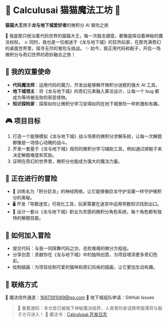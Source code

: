 # 🐾 Calculusai 猫猫魔法工坊 🎲
**猫猫大王**携手**龙与地下城爱好者**的微积分 AI 冒险之旅

👑 我是那只统治着代码世界的猫猫大王，每一次敲击键盘，都像是挥动着神秘的魔法权杖。
⚔️ 同时，我也是一位痴迷于《龙与地下城》的狂热玩家，在那充满奇幻的桌面世界里，探寻无尽的冒险与挑战。
✨ 如今，我正用代码和骰子，开启一场微积分与奇幻世界的奇妙融合之旅！

## 🏰 我的双重使命
- **代码魔法师**：运用代码的魔力，开发出能够解开微积分谜题的强大 AI 工具。
- **地下城领主**：将《龙与地下城》的奇幻元素融入算法设计，让每一个 bug 都成为等待被击败的邪恶怪物。
- **知识探险家**：探索如何让微积分学习变得如同在地下城冒险一样刺激和有趣。

## 🎮 项目目标
1. 打造一个能够模拟《龙与地下城》战斗场景的微积分求解系统，让每一次解题都像是一场惊心动魄的战斗。
2. 开发一套基于《龙与地下城》规则的微积分学习辅助工具，例如通过掷骰子来决定解题难度和奖励。
3. 证明在奇幻的世界里，微积分也能成为强大的魔法力量。

## 🧙 正在进行的冒险
- 📖 训练名为「积分巨龙」的神经网络，让它能够像巨龙守护宝藏一样守护微积分的奥秘。
- 🖥️ 开发「导数迷宫」可视化工具，玩家需要在迷宫中运用导数知识找到出口。
- 🎲 设计一套以《龙与地下城》职业为灵感的微积分角色系统，每个角色都有独特的解题技能。

## 🐾 如何加入冒险
- 提交代码：与我一同挥舞代码之剑，击败难缠的微分方程组。
- 分享创意：贡献你在《龙与地下城》中的独特创意，为项目增添更多奇幻色彩。
- 绘制插画：为项目绘制可爱的猫咪和奇幻风格的插画，让它更加生动有趣。

## 📮 联络方式
📧 魔法信件通道：[1697391069@qq.com](mailto:1697391069@qq.com)
🎲 地下城组队申请：GitHub Issues

> 🦉 重要通知：本仓库已被施下神秘魔法结界，人类冒险者请携带猫薄荷与骰子方可进入！
> 📜 魔法书：[Calculusai 开发日志](https://github.com/Calculusai/NewH.AiWeb)    

<!--
**Calculusai/Calculusai** is a ✨ _special_ ✨ repository because its `README.md` (this file) appears on your GitHub profile.

Here are some ideas to get you started:

- 🔭 I’m currently working on ...
- 🌱 I’m currently learning ...
- 👯 I’m looking to collaborate on ...
- 🤔 I’m looking for help with ...
- 💬 Ask me about ...
- 📫 How to reach me: ...
- 😄 Pronouns: ...
- ⚡ Fun fact: ...
-->
